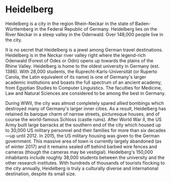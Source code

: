 # Heidelberg
Heidelberg is a city in the region Rhein-Neckar in the state of
Baden-Württemberg in the Federal Republic of Germany. Heidelberg lies on the
River Neckar in a steep valley in the Odenwald. Over 148,000 people live in the
city. 

It is no secret that Heidelberg is a jewel among German travel destinations.
Heidelberg is in the Neckar river valley right where the legend-rich Odenwald
(Forest of Odes or Odin) opens up towards the plains of the Rhine Valley.
Heidelberg is home to the oldest university in Germany (est. 1386). With 28,000
students, the Ruprecht-Karls-Universität (or Ruperto Carola, the Latin
equivalent of its name) is one of Germany's larger academic institutions and
boasts the full spectrum of an ancient academy, from Egyptian Studies to
Computer Linguistics. The faculties for Medicine, Law and Natural Sciences are
considered to be among the best in Germany.

During WWII, the city was almost completely spared allied bombings which
destroyed many of Germany's larger inner cities. As a result, Heidelberg has
retained its baroque charm of narrow streets, picturesque houses, and of course
the world-famous Schloss (castle ruins). After World War II, the US Army built
large barracks at the southern end of the city which housed up to 30,000 US
military personnel and their families for more than six decades—up until 2012.
In 2015, the US military housing was given to the German government. This
massive area of town is currently largely abandoned (as of winter 2017) and it
remains sealed off behind barbed wire fences and cameras (though the cameras
may be vestigial). Heidelberg's 150,000 inhabitants include roughly 38,000
students between the university and the other research institutes. With
hundreds of thousands of tourists flocking to the city annually, Heidelberg is
truly a culturally diverse and international destination, despite its small
size.
